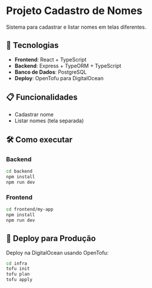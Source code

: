 # Projeto Cadastro de Nomes

Sistema para cadastrar e listar nomes em telas diferentes.

## 🚀 Tecnologias

- **Frontend**: React + TypeScript
- **Backend**: Express + TypeORM + TypeScript  
- **Banco de Dados**: PostgreSQL
- **Deploy**: OpenTofu para DigitalOcean

## 📋 Funcionalidades

- Cadastrar nome
- Listar nomes (tela separada)

## 🛠️ Como executar

### Backend
```bash
cd backend
npm install
npm run dev
```

### Frontend  
```bash
cd frontend/my-app
npm install
npm run dev
```

## 🚀 Deploy para Produção

Deploy na DigitalOcean usando OpenTofu:

```bash
cd infra
tofu init
tofu plan
tofu apply
```
